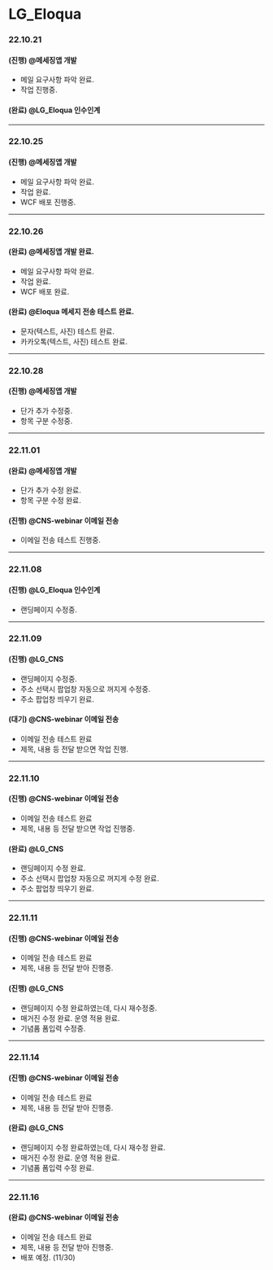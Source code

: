 # LG_Eloqua

### 22.10.21

#### (진행) @메세징앱 개발
- 메일 요구사항 파악 완료.
- 작업 진행중.

#### (완료) @LG_Eloqua 인수인계

---

### 22.10.25

#### (진행) @메세징앱 개발
- 메일 요구사항 파악 완료.
- 작업 완료.
- WCF 배포 진행중.

---

### 22.10.26

#### (완료) @메세징앱 개발 완료.
- 메일 요구사항 파악 완료.
- 작업 완료.
- WCF 배포 완료.

#### (완료) @Eloqua 메세지 전송 테스트 완료.
- 문자(텍스트, 사진) 테스트 완료.
- 카카오톡(텍스트, 사진) 테스트 완료.

---

### 22.10.28

#### (진행) @메세징앱 개발
- 단가 추가 수정중.
- 항목 구분 수정중.

---

### 22.11.01

#### (완료) @메세징앱 개발
- 단가 추가 수정 완료.
- 항목 구분 수정 완료.

#### (진행) @CNS-webinar 이메일 전송
- 이메일 전송 테스트 진행중.

---

### 22.11.08

#### (진행) @LG_Eloqua 인수인계
- 랜딩페이지 수정중.

---

### 22.11.09

#### (진행) @LG_CNS
- 랜딩페이지 수정중.
- 주소 선택시 팝업창 자동으로 꺼지게 수정중.
- 주소 팝업창 띄우기 완료.

#### (대기) @CNS-webinar 이메일 전송
- 이메일 전송 테스트 완료
- 제목, 내용 등 전달 받으면 작업 진행.

---

### 22.11.10

#### (진행) @CNS-webinar 이메일 전송
- 이메일 전송 테스트 완료
- 제목, 내용 등 전달 받으면 작업 진행중.

#### (완료) @LG_CNS
- 랜딩페이지 수정 완료.
- 주소 선택시 팝업창 자동으로 꺼지게 수정 완료.
- 주소 팝업창 띄우기 완료.

---

### 22.11.11

#### (진행) @CNS-webinar 이메일 전송
- 이메일 전송 테스트 완료
- 제목, 내용 등 전달 받아 진행중.

#### (진행) @LG_CNS
- 랜딩페이지 수정 완료하였는데, 다시 재수정중.
- 매거진 수정 완료. 운영 적용 완료.
- 기념품 폼입력 수정중.

---

### 22.11.14

#### (진행) @CNS-webinar 이메일 전송
- 이메일 전송 테스트 완료
- 제목, 내용 등 전달 받아 진행중.

#### (완료) @LG_CNS
- 랜딩페이지 수정 완료하였는데, 다시 재수정 완료.
- 매거진 수정 완료. 운영 적용 완료.
- 기념품 폼입력 수정 완료.

---

### 22.11.16

#### (완료) @CNS-webinar 이메일 전송
- 이메일 전송 테스트 완료
- 제목, 내용 등 전달 받아 진행중.
- 배포 예정. (11/30)






